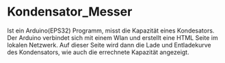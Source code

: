 # Kondensator_Messer
Ist ein Arduino(EPS32) Programm, misst die Kapazität eines Kondesators. 
Der Arduino verbindet sich mit einem Wlan und erstellt eine HTML Seite im lokalen Netzwerk. Auf dieser Seite wird dann die Lade und Entladekurve des Kondensators, wie auch die errechnete Kapazität angezeigt.
#
